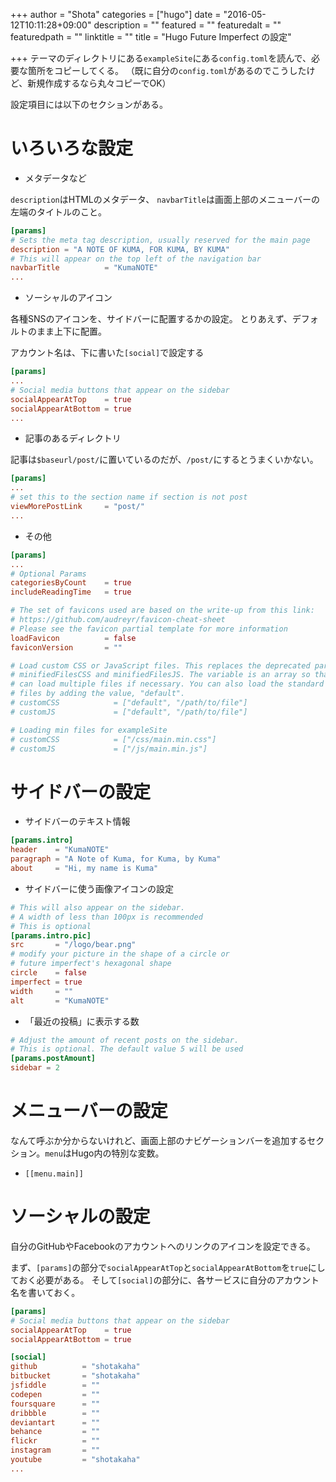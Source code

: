 +++
author = "Shota"
categories = ["hugo"]
date = "2016-05-12T10:11:28+09:00"
description = ""
featured = ""
featuredalt = ""
featuredpath = ""
linktitle = ""
title = "Hugo Future Imperfect の設定"

+++
テーマのディレクトリにある``exampleSite``にある``config.toml``を読んで、必要な箇所をコピーしてくる。
（既に自分の``config.toml``があるのでこうしたけど、新規作成するなら丸々コピーでOK）


設定項目には以下のセクションがある。

# いろいろな設定

* メタデータなど

``description``はHTMLのメタデータ、
``navbarTitle``は画面上部のメニューバーの左端のタイトルのこと。

``` toml
[params]
# Sets the meta tag description, usually reserved for the main page
description = "A NOTE OF KUMA, FOR KUMA, BY KUMA"
# This will appear on the top left of the navigation bar
navbarTitle          = "KumaNOTE"
...
```

* ソーシャルのアイコン

各種SNSのアイコンを、サイドバーに配置するかの設定。
とりあえず、デフォルトのまま上下に配置。

アカウント名は、下に書いた``[social]``で設定する

``` toml
[params]
...
# Social media buttons that appear on the sidebar
socialAppearAtTop    = true
socialAppearAtBottom = true
...
```


* 記事のあるディレクトリ

記事は``$baseurl/post/``に置いているのだが、``/post/``にするとうまくいかない。

``` toml
[params]
...
# set this to the section name if section is not post
viewMorePostLink     = "post/"
...
```

* その他

``` toml
[params]
...
# Optional Params
categoriesByCount    = true
includeReadingTime   = true

# The set of favicons used are based on the write-up from this link:
# https://github.com/audreyr/favicon-cheat-sheet
# Please see the favicon partial template for more information
loadFavicon          = false
faviconVersion       = ""

# Load custom CSS or JavaScript files. This replaces the deprecated params
# minifiedFilesCSS and minifiedFilesJS. The variable is an array so that you
# can load multiple files if necessary. You can also load the standard theme
# files by adding the value, "default".
# customCSS            = ["default", "/path/to/file"]
# customJS             = ["default", "/path/to/file"]

# Loading min files for exampleSite
# customCSS            = ["/css/main.min.css"]
# customJS             = ["/js/main.min.js"]
```



# サイドバーの設定

* サイドバーのテキスト情報

``` toml
[params.intro]
header    = "KumaNOTE"
paragraph = "A Note of Kuma, for Kuma, by Kuma"
about     = "Hi, my name is Kuma"
```

* サイドバーに使う画像アイコンの設定

``` toml
# This will also appear on the sidebar.
# A width of less than 100px is recommended
# This is optional
[params.intro.pic]
src       = "/logo/bear.png"
# modify your picture in the shape of a circle or
# future imperfect's hexagonal shape
circle    = false
imperfect = true
width     = ""
alt       = "KumaNOTE"
```

* 「最近の投稿」に表示する数

``` toml
# Adjust the amount of recent posts on the sidebar.
# This is optional. The default value 5 will be used
[params.postAmount]
sidebar = 2
```



# メニューバーの設定

なんて呼ぶか分からないけれど、画面上部のナビゲーションバーを追加するセクション。``menu``はHugo内の特別な変数。

* ``[[menu.main]]``

# ソーシャルの設定

自分のGitHubやFacebookのアカウントへのリンクのアイコンを設定できる。

まず、``[params]``の部分で``socialAppearAtTop``と``socialAppearAtBottom``を``true``にしておく必要がある。
そして``[social]``の部分に、各サービスに自分のアカウント名を書いておく。


``` toml
[params]
# Social media buttons that appear on the sidebar
socialAppearAtTop    = true
socialAppearAtBottom = true

[social]
github          = "shotakaha"
bitbucket       = "shotakaha"
jsfiddle        = ""
codepen         = ""
foursquare      = ""
dribbble        = ""
deviantart      = ""
behance         = ""
flickr          = ""
instagram       = ""
youtube         = "shotakaha"
...
```
